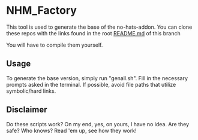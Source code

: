 # NHM_Factory
This tool is used to generate the base of the no-hats-addon.
You can clone these repos with the links found in the root [README.md](/README.md) of this branch

 You will have to compile them yourself.

## Usage
To generate the base version, simply run "genall.sh". Fill in the necessary prompts asked in the terminal. If possible, avoid file paths that utilize symbolic/hard links.

## Disclaimer
Do these scripts work? On my end, yes, on yours, I have no idea. Are they safe? Who knows? Read 'em up, see how they work!